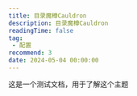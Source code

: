 ```yaml
---
title: 目录魔樽Cauldron
description: 目录魔樽Cauldron
readingTime: false
tag:
 - 配置
recommend: 3
date: 2024-05-04 00:00:00
---
```


这是一个测试文档，用于了解这个主题
